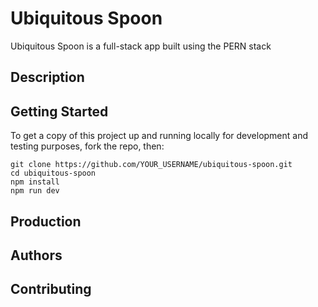 # Ubiquitous Spoon

Ubiquitous Spoon is a full-stack app built using the PERN stack

## Description

## Getting Started

To get a copy of this project up and running locally for development and testing purposes, fork the repo, then:

```
git clone https://github.com/YOUR_USERNAME/ubiquitous-spoon.git 
cd ubiquitous-spoon
npm install  
npm run dev
```

## Production

## Authors

## Contributing
